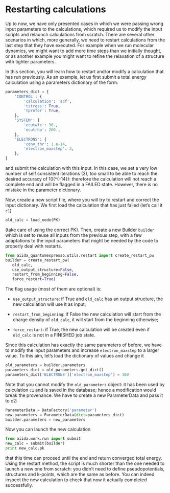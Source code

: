 Restarting calculations
=======================

Up to now, we have only presented cases in which we were passing wrong input parameters to the calculations, which required us to modify the input scripts and relaunch calculations from scratch. There are several other scenarios in which, more generally, we need to restart calculations from the last step that they have executed. For example when we run molecular dynamics, we might want to add more time steps than we initially thought, or as another example you might want to refine the relaxation of a structure with tighter parameters.

In this section, you will learn how to restart and/or modify a calculation that has run previously. As an example, let us first submit a total energy calculation using a parameters dictionary of the form:

``` python
parameters_dict = {
    'CONTROL': {
        'calculation': 'scf',
        'tstress': True,
        'tprnfor': True,
    },
    'SYSTEM': {
        'ecutwfc': 30.,
        'ecutrho': 200.,
    },
    'ELECTRONS': {
        'conv_thr': 1.e-14,
        'electron_maxstep': 3,
    },
}
```

and submit the calculation with this input. In this case, we set a very low number of self consistent iterations (3), too small to be able to reach the desired accuracy of 10\(^{-14}\): therefore the calculation will not reach a complete end and will be flagged in a FAILED state. However, there is no mistake in the parameter dictionary.

Now, create a new script file, where you will try to restart and correct the input dictionary. We first load the calculation that has just failed (let’s call it `c1`)

``` python
old_calc = load_node(PK)
```

(take care of using the correct PK). Then, create a new Builder `builder` which is set to reuse all inputs from the previous step, with a few adaptations to the input parameters that might be needed by the code to properly deal with restarts.

``` python
from aiida_quantumespresso.utils.restart import create_restart_pw
builder = create_restart_pw(
   old_calc,
   use_output_structure=False,
   restart_from_beginning=False,
   force_restart=True)
```

The flag usage (most of them are optional) is:

- `use_output_structure`: if True and `old_calc` has an output structure, the new calculation will use it as input;

- `restart_from_beginning`: if False the new calculation will start from the charge density of `old_calc`, it will start from the beginning otherwise;

- `force_restart`: if True, the new calculation will be created even if `old_calc` is not in a FINISHED job state.

Since this calculation has exactly the same parameters of before, we have to modify the input parameters and increase `electron_maxstep` to a larger value. To this aim, let’s load the dictionary of values and change it

``` python
old_parameters = builder.parameters
parameters_dict = old_parameters.get_dict()
parameters_dict['ELECTRONS']['electron_maxstep'] = 100
```

Note that you cannot modify the `old_parameters` object: it has been used by calculation `c1` and is saved in the database; hence a modification would break the provenance. We have to create a new ParameterData and pass it to c2:

``` python
ParameterData = DataFactory('parameter')
new_parameters = ParameterData(dict=parameters_dict)
builder.parameters = new_parameters
```

Now you can launch the new calculation

``` python
from aiida.work.run import submit
new_calc = submit(builder)
print new_calc.pk
```

that this time can proceed until the end and return converged total energy. Using the restart method, the script is much shorter than the one needed to launch a new one from scratch: you didn’t need to define pseudopotentials, structures and k-points, which are the same as before. You can indeed inspect the new calculation to check that now it actually completed successfully.
